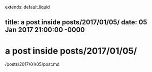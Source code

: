 extends: default.liquid

title: a post inside posts/2017/01/05/
date: 05 Jan 2017 21:00:00 -0000
---

# a post inside posts/2017/01/05/

/posts/2017/01/05/post.md
